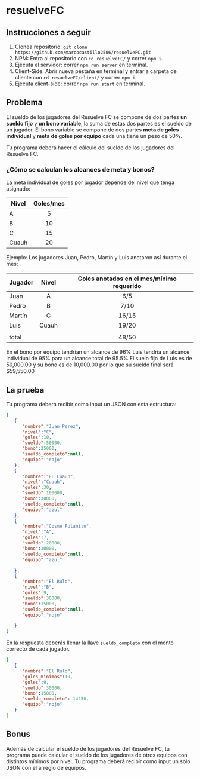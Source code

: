 # resuelveFC

## Instrucciones a seguir
1. Clonea repositorio: `git clone https://github.com/marcocastillo2506/resuelveFC.git`
2. NPM: Entra al repositorio con `cd resuelveFC/` y correr `npm i`.
3. Ejecuta el servidor: correr `npm run server` en terminal.
4. Client-Side: Abrir nueva pestaña en terminal y entrar a carpeta de cliente con `cd resuelveFC/client/` y correr `npm i`.
4. Ejecuta client-side: correr `npm run start` en terminal.

## Problema

El sueldo de los jugadores del Resuelve FC se compone de dos partes **un sueldo fijo** y **un bono variable**, la suma de estas dos partes es el sueldo de un jugador. El bono variable se compone de dos partes **meta de goles individual** y **meta de goles por equipo** cada una tiene un peso de 50%.

Tu programa deberá hacer el cálculo del sueldo de los jugadores del Resuelve FC.

### ¿Cómo se calculan los alcances de meta y bonos?

La meta individual de goles por jugador depende del nivel que tenga asignado:

| Nivel |Goles/mes|
| ------------- |:-------------:|
|A |5|
|B |10|
|C |15|
|Cuauh |20|

Ejemplo:
Los jugadores Juan, Pedro, Martín y Luis anotaron así durante el mes:

| Jugador | Nivel |Goles anotados en el mes/mínimo requerido|
| ------------- |:-------------:| :-----------: |
|Juan | A |6/5|
|Pedro | B |7/10|
|Martín |C |16/15|
|Luis | Cuauh |19/20|
|  | | |
| total |  |48/50|

En el bono por equipo tendrían un alcance de 96%
Luis tendría un alcance individual de 95% para un alcance total de 95.5%
El suelo fijo de Luis es de 50,000.00 y su bono es de 10,000.00 por lo que su sueldo final será $59,550.00

## La prueba

Tu programa deberá recibir como input un JSON con esta estructura:

```json
[  
   {  
      "nombre":"Juan Perez",
      "nivel":"C",
      "goles":10,
      "sueldo":50000,
      "bono":25000,
      "sueldo_completo":null,
      "equipo":"rojo"
   },
   {  
      "nombre":"EL Cuauh",
      "nivel":"Cuauh",
      "goles":30,
      "sueldo":100000,
      "bono":30000,
      "sueldo_completo":null,
      "equipo":"azul"
   },
   {  
      "nombre":"Cosme Fulanito",
      "nivel":"A",
      "goles":7,
      "sueldo":20000,
      "bono":10000,
      "sueldo_completo":null,
      "equipo":"azul"

   },
   {  
      "nombre":"El Rulo",
      "nivel":"B",
      "goles":9,
      "sueldo":30000,
      "bono":15000,
      "sueldo_completo":null,
      "equipo":"rojo"

   }
]
```


En la respuesta deberás llenar la llave `sueldo_completo` con el monto correcto de cada jugador.

```json
[
   {  
      "nombre":"El Rulo",
      "goles_minimos":10,
      "goles":9,
      "sueldo":30000,
      "bono":15000,
      "sueldo_completo": 14250,
      "equipo":"rojo"
   }
]
```

## Bonus
Además de calcular el sueldo de los jugadores del Resuelve FC, tu programa puede calcular el sueldo de los jugadores de otros equipos con distintos mínimos por nivel. Tu programa deberá recibir como input un solo JSON con el arreglo de equipos.
